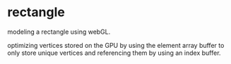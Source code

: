 # rectangle
modeling a rectangle using webGL. 

optimizing vertices stored on the GPU by using the element array buffer to only store unique vertices and referencing them by using an index buffer. 


